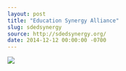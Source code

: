 ```yaml
---
layout: post
title: "Education Synergy Alliance"
slug: sdedsynergy
source: http://sdedsynergy.org/
date: 2014-12-12 00:00:00 -0700
---
```


<img src="{{ site.url }}/assets/img/screenshots/sdedsynergy.jpg">
